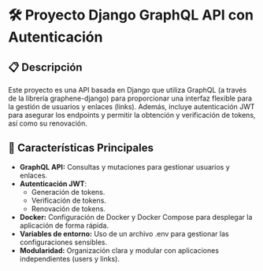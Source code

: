 # 🛠️ Proyecto Django GraphQL API con Autenticación

## 📋 Descripción
Este proyecto es una API basada en Django que utiliza GraphQL (a través de la librería graphene-django) para proporcionar una interfaz flexible para la gestión de usuarios y enlaces (links). Además, incluye autenticación JWT para asegurar los endpoints y permitir la obtención y verificación de tokens, así como su renovación.

## 🌟 Características Principales
* __GraphQL API:__ Consultas y mutaciones para gestionar usuarios y enlaces.
* __Autenticación JWT__:
  * Generación de tokens.
  * Verificación de tokens.
  * Renovación de tokens.
* __Docker:__ Configuración de Docker y Docker Compose para desplegar la aplicación de forma rápida.
* __Variables de entorno:__ Uso de un archivo .env para gestionar las configuraciones sensibles.
* __Modularidad:__ Organización clara y modular con aplicaciones independientes (users y links).
